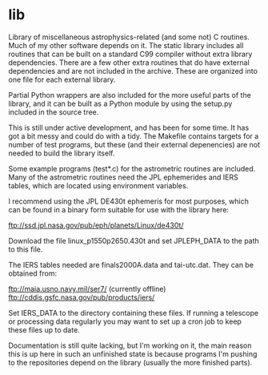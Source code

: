 lib
===

Library of miscellaneous astrophysics-related (and some not) C
routines.  Much of my other software depends on it.  The static
library includes all routines that can be built on a standard C99 
compiler without extra library dependencies.  There are a few other
extra routines that do have external dependencies and are not included
in the archive.  These are organized into one file for each external
library.

Partial Python wrappers are also included for the more useful parts of
the library, and it can be built as a Python module by using the
setup.py included in the source tree.

This is still under active development, and has been for some time.
It has got a bit messy and could do with a tidy.  The Makefile
contains targets for a number of test programs, but these (and their
external depenencies) are not needed to build the library itself.

Some example programs (test*.c) for the astrometric routines are
included.  Many of the astrometric routines need the JPL ephemerides
and IERS tables, which are located using environment variables.

I recommend using the JPL DE430t ephemeris for most purposes, which
can be found in a binary form suitable for use with the library here:

ftp://ssd.jpl.nasa.gov/pub/eph/planets/Linux/de430t/

Download the file linux_p1550p2650.430t and set JPLEPH_DATA to the
path to this file.

The IERS tables needed are finals2000A.data and tai-utc.dat.  They can
be obtained from:

ftp://maia.usno.navy.mil/ser7/                   (currently offline)
ftp://cddis.gsfc.nasa.gov/pub/products/iers/

Set IERS_DATA to the directory containing these files.  If running a
telescope or processing data regularly you may want to set up a cron
job to keep these files up to date.

Documentation is still quite lacking, but I'm working on it, the main
reason this is up here in such an unfinished state is because programs
I'm pushing to the repositories depend on the library (usually the more
finished parts).
